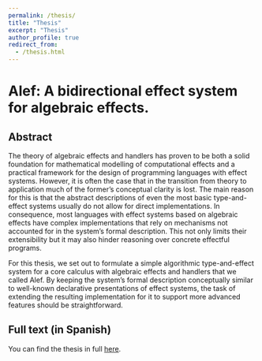 ```yaml
---
permalink: /thesis/
title: "Thesis"
excerpt: "Thesis"
author_profile: true
redirect_from: 
  - /thesis.html
---
```


# Alef: A bidirectional effect system for algebraic effects.
## Abstract

The theory of algebraic effects and handlers has proven to be both a solid foundation for mathematical modelling of computational effects and a practical framework for the design of programming languages with effect systems. However, it is often the case that in the transition from theory to application much of the former’s conceptual clarity is lost. The main reason for this is that the abstract descriptions of even the most basic type-and-effect systems usually do not allow for direct implementations. In consequence, most languages with effect systems based on algebraic effects have complex implementations that rely on mechanisms not accounted for in the system’s formal description. This not only limits their extensibility but it may also hinder reasoning over concrete effectful programs.

For this thesis, we set out to formulate a simple algorithmic type-and-effect system for a core calculus with algebraic effects and handlers that we called Alef. By keeping the system’s formal description conceptually similar to well-known declarative presentations of effect systems, the task of extending the resulting implementation for it to support more advanced features should be straightforward.

## Full text (in Spanish)

You can find the thesis in full [here](https://antoniolocascio.github.io/files/TesinaLocascio.pdf).